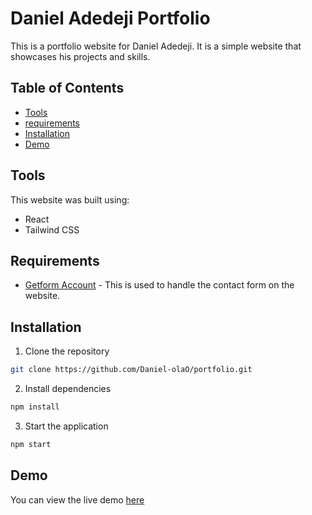 # Daniel Adedeji Portfolio

This is a portfolio website for Daniel Adedeji. It is a simple website that showcases his projects and skills.

## Table of Contents

- [Tools](#tool)
- [requirements](#requirements)
- [Installation](#installation)
- [Demo](#demo)

## Tools

This website was built using:

- React
- Tailwind CSS

## Requirements

- [Getform Account](https://getform.io/) - This is used to handle the contact form on the website.

## Installation

1. Clone the repository

```bash
git clone https://github.com/Daniel-olaO/portfolio.git
```

2. Install dependencies

```bash
npm install
```

3. Start the application

```bash
npm start
```

## Demo

You can view the live demo [here](https://67a6ac2a2e877632527e9841--symphonious-starlight-178ed9.netlify.app/)
